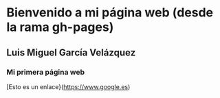 # Bienvenido a mi página web (desde la rama gh-pages)
## Luis Miguel García Velázquez
### Mi primera página web
[Esto es un enlace}(https://www.google.es)

